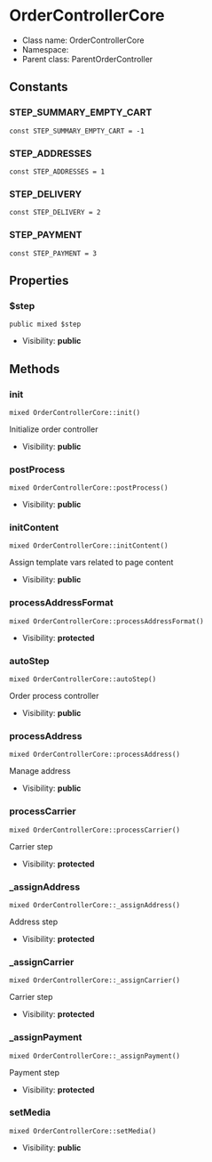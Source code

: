 OrderControllerCore
===============






* Class name: OrderControllerCore
* Namespace: 
* Parent class: ParentOrderController



Constants
----------


### STEP_SUMMARY_EMPTY_CART

    const STEP_SUMMARY_EMPTY_CART = -1





### STEP_ADDRESSES

    const STEP_ADDRESSES = 1





### STEP_DELIVERY

    const STEP_DELIVERY = 2





### STEP_PAYMENT

    const STEP_PAYMENT = 3





Properties
----------


### $step

    public mixed $step





* Visibility: **public**


Methods
-------


### init

    mixed OrderControllerCore::init()

Initialize order controller



* Visibility: **public**




### postProcess

    mixed OrderControllerCore::postProcess()





* Visibility: **public**




### initContent

    mixed OrderControllerCore::initContent()

Assign template vars related to page content



* Visibility: **public**




### processAddressFormat

    mixed OrderControllerCore::processAddressFormat()





* Visibility: **protected**




### autoStep

    mixed OrderControllerCore::autoStep()

Order process controller



* Visibility: **public**




### processAddress

    mixed OrderControllerCore::processAddress()

Manage address



* Visibility: **public**




### processCarrier

    mixed OrderControllerCore::processCarrier()

Carrier step



* Visibility: **protected**




### _assignAddress

    mixed OrderControllerCore::_assignAddress()

Address step



* Visibility: **protected**




### _assignCarrier

    mixed OrderControllerCore::_assignCarrier()

Carrier step



* Visibility: **protected**




### _assignPayment

    mixed OrderControllerCore::_assignPayment()

Payment step



* Visibility: **protected**




### setMedia

    mixed OrderControllerCore::setMedia()





* Visibility: **public**



